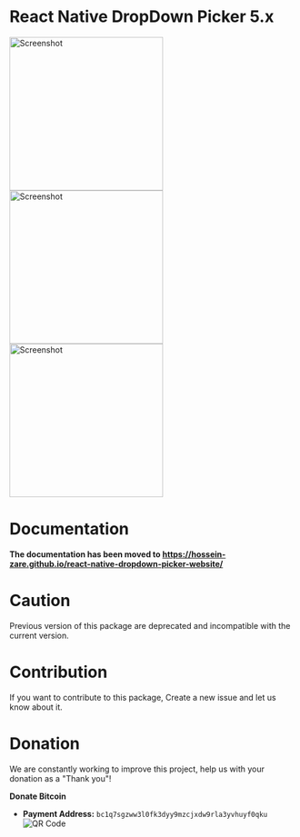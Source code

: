 # React Native DropDown Picker 5.x

<p float="left">
    <img src="https://user-images.githubusercontent.com/56504893/116790110-e0b36880-aac7-11eb-9ebd-196acee64f7a.png" width="270" alt="Screenshot">
    <img src="https://user-images.githubusercontent.com/56504893/116789802-faec4700-aac5-11eb-837b-86f18cbfcf3d.png" width="270" alt="Screenshot">
    <img src="https://user-images.githubusercontent.com/56504893/116789839-2c651280-aac6-11eb-99e0-b43b608ed8c7.png" width="270" alt="Screenshot">
</p>

# Documentation
**The documentation has been moved to https://hossein-zare.github.io/react-native-dropdown-picker-website/**

# Caution
Previous version of this package are deprecated and incompatible with the current version.

# Contribution
If you want to contribute to this package, Create a new issue and let us know about it.

# Donation
We are constantly working to improve this project, help us with your donation as a "Thank you"!

**Donate Bitcoin**
+ **Payment Address:** `bc1q7sgzww3l0fk3dyy9mzcjxdw9rla3yvhuyf0qku`  
![QR Code](https://user-images.githubusercontent.com/56504893/116758583-a0031300-aa25-11eb-9624-0009346d2290.png)